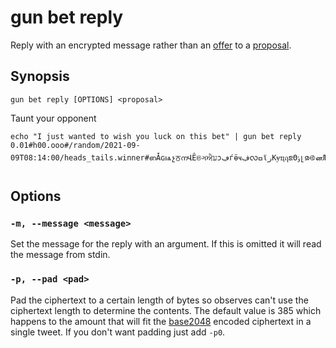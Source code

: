 # gun bet reply

Reply with an encrypted message rather than an [offer](./offer.md) to a [proposal](./propose.md).

## Synopsis

```
gun bet reply [OPTIONS] <proposal>
```

Taunt your opponent

```
echo "I just wanted to wish you luck on this bet" | gun bet reply  0.01#h00.ooo#/random/2021-09-09T08:14:00/heads_tails.winner#ഩǠɢѩչਠനՎȆଞગਐעͻڢѓӫҹڣလߛϊرКɏҵฤຂΘݸլၷ࿋னЉඇໜЈবɇοȾಋѻݙȁ࿅ผɱƂइŏǱێեЯಐۇฝဆসϑ࿖ɀჵਊၒβԼјஊڠၮɈ།
```

## Options

### `-m, --message <message>`

Set the message for the reply with an argument.
If this is omitted it will read the message from stdin.

### `-p, --pad <pad>`

Pad the ciphertext to a certain length of bytes so observes can't use the ciphertext length to determine the contents.
The default value is 385 which happens to the amount that will fit the [base2048] encoded ciphertext in a single tweet.
If you don't want padding just add `-p0`.

[base2048]: https://github.com/LLFourn/rust-base2048
